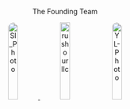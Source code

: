 <p align="center" class="open-sans-fontstyle">The Founding Team</p>
<p align="center">
   <tr>
      <td>
         <a href="https://www.linkedin.com/in/sunilingle/" target="_blank">
            <img title="Lead Engineer" style="border-radius:50%" width="20%" alt="SI_Photo" src="https://github.com/user-attachments/assets/938dcada-663f-48d3-8a12-acf4a028dacb" />
         </a>
      </td>
      <td>
         <img class="crossRotate" width="20%" alt="rushourllc" src="https://github.com/user-attachments/assets/75be8f4d-a5b8-456f-b0fe-4b091d6e604e" />   
      </td>
      <td>
      </td>
         <a href="https://www.linkedin.com/in/yunlijessica/" target="_blank">
           <img title="Mobile Engineer" style="border-radius:50%" width="20%" alt="YL-Photo" src="https://github.com/user-attachments/assets/300d81a2-ef25-491c-8192-197b25d442de" />
         </a>
      </td>
   </tr>
</p>



   

  


